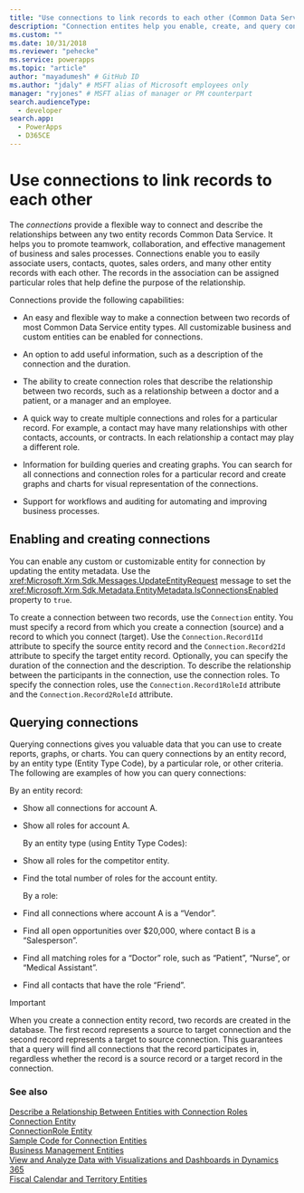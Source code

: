 ```yaml
---
title: "Use connections to link records to each other (Common Data Service) | Microsoft Docs" # Intent and product brand in a unique string of 43-59 chars including spaces
description: "Connection entites help you enable, create, and query connections." # 115-145 characters including spaces. This abstract displays in the search result.
ms.custom: ""
ms.date: 10/31/2018
ms.reviewer: "pehecke"
ms.service: powerapps
ms.topic: "article"
author: "mayadumesh" # GitHub ID
ms.author: "jdaly" # MSFT alias of Microsoft employees only
manager: "ryjones" # MSFT alias of manager or PM counterpart
search.audienceType: 
  - developer
search.app: 
  - PowerApps
  - D365CE
---
```

# Use connections to link records to each other

The *connections* provide a flexible way to connect and describe the relationships between any two entity records Common Data Service. It helps you to promote teamwork, collaboration, and effective management of business and sales processes. Connections enable you to easily associate users, contacts, quotes, sales orders, and many other entity records with each other. The records in the association can be assigned particular roles that help define the purpose of the relationship.  
  
 Connections provide the following capabilities:  
  
- An easy and flexible way to make a connection between two records of most Common Data Service entity types. All customizable business and custom entities can be enabled for connections.  
  
- An option to add useful information, such as a description of the connection and the duration.  
  
- The ability to create connection roles that describe the relationship between two records, such as a relationship between a doctor and a patient, or a manager and an employee.  
  
- A quick way to create multiple connections and roles for a particular record. For example, a contact may have many relationships with other contacts, accounts, or contracts. In each relationship a contact may play a different role.  
  
- Information for building queries and creating graphs. You can search for all connections and connection roles for a particular record and create graphs and charts for visual representation of the connections.  
  
- Support for workflows and auditing for automating and improving business processes.  
  
## Enabling and creating connections  
 You can enable any custom or customizable entity for connection by updating the entity metadata. Use the <xref:Microsoft.Xrm.Sdk.Messages.UpdateEntityRequest> message to set the <xref:Microsoft.Xrm.Sdk.Metadata.EntityMetadata.IsConnectionsEnabled> property to `true`.  
  
 To create a connection between two records, use the `Connection` entity. You must specify a record from which you create a connection (source) and a record to which you connect (target). Use the `Connection.Record1Id` attribute to specify the source entity record and the `Connection.Record2Id` attribute to specify the target entity record. Optionally, you can specify the duration of the connection and the description. To describe the relationship between the participants in the connection, use the connection roles. To specify the connection roles, use the `Connection.Record1RoleId` attribute and the `Connection.Record2RoleId` attribute.  
  
## Querying connections  
 Querying connections gives you valuable data that you can use to create reports, graphs, or charts. You can query connections by an entity record, by an entity type (Entity Type Code), by a particular role, or other criteria. The following are examples of how you can query connections:  
  
 By an entity record:  
  
- Show all connections for account A.  
  
- Show all roles for account A.  
  
  By an entity type (using Entity Type Codes):  
  
- Show all roles for the competitor entity.  
  
- Find the total number of roles for the account entity.  
  
  By a role:  
  
- Find all connections where account A is a “Vendor”.  
  
- Find all open opportunities over $20,000, where contact B is a “Salesperson”.  
  
- Find all matching roles for a “Doctor” role, such as “Patient”, “Nurse”, or “Medical Assistant”.  
  
- Find all contacts that have the role “Friend”.  
  
> [!IMPORTANT]
>  When you create a connection entity record, two records are created in the database. The first record represents a source to target connection and the second record represents a target to source connection. This guarantees that a query will find all connections that the record participates in, regardless whether the record is a source record or a target record in the connection.  
  
### See also  
 [Describe a Relationship Between Entities with Connection Roles](describe-relationship-entities-connection-roles.md)   
 [Connection Entity](/reference/entities/connection.md)   
 [ConnectionRole Entity](/reference/entities/connectionrole.md)   
 [Sample Code for Connection Entities](/dynamics365/customer-engagement/developer/sample-code-connection-entities)   
 [Business Management Entities](/dynamics365/customer-engagement/developer/business-management-entities)   
 [View and Analyze Data with Visualizations and Dashboards in Dynamics 365](/dynamics365/customer-engagement/developer/customize-dev/customize-visualizations-dashboards)   
 [Fiscal Calendar and Territory Entities](/dynamics365/customer-engagement/developer/fiscal-calendar-and-territory-entities)